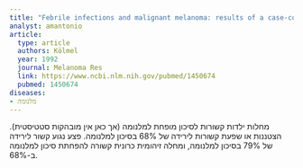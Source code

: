 ```yaml
---
title: "Febrile infections and malignant melanoma: results of a case-control study"
analyst: amantonio
article:
  type: article
  authors: Kölmel
  year: 1992
  journal: Melanoma Res
  link: https://www.ncbi.nlm.nih.gov/pubmed/1450674
  pubmed: 1450674
diseases:
- מלנומה
---
```


מחלות ילדות קשורות לסיכון מופחת למלנומה (אך כאן אין מובהקות סטטיסטית).
הצטננות או שפעת קשורות לירידה של 68% בסיכון למלנומה.
פצע נגוע קשור לירידה של 79% בסיכון למלנומה, ומחלה זיהומית כרונית קשורה להפחתת סיכון למלנומה ב-68%.
